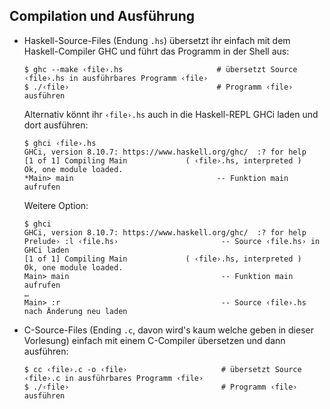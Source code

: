 ## Compilation und Ausführung

- Haskell-Source-Files (Endung `.hs`) übersetzt ihr einfach mit dem Haskell-Compiler GHC und führt das Programm in der Shell aus:

  ~~~
  $ ghc --make ‹file›.hs                     # übersetzt Source ‹file›.hs in ausführbares Programm ‹file›
  $ ./‹file›                                 # Programm ‹file› ausführen
  ~~~

  Alternativ könnt ihr `‹file›.hs` auch in die Haskell-REPL GHCi laden und dort ausführen:

  ~~~
  $ ghci ‹file›.hs
  GHCi, version 8.10.7: https://www.haskell.org/ghc/  :? for help
  [1 of 1] Compiling Main             ( ‹file›.hs, interpreted )
  Ok, one module loaded.  
  *Main> main                                -- Funktion main aufrufen
  ~~~

  Weitere Option:

  ~~~
  $ ghci
  GHCi, version 8.10.7: https://www.haskell.org/ghc/  :? for help
  Prelude› :l ‹file.hs›                       -- Source ‹file.hs› in GHCi laden
  [1 of 1] Compiling Main             ( ‹file›.hs, interpreted )
  Ok, one module loaded.
  Main> main                                  -- Funktion main aufrufen
  …
  Main> :r                                    -- Source ‹file›.hs nach Änderung neu laden
  ~~~

- C-Source-Files (Ending `.c`, davon wird's kaum welche geben in dieser Vorlesung) einfach mit einem C-Compiler übersetzen und dann ausführen:

  ~~~
  $ cc ‹file›.c -o ‹file›                     # übersetzt Source ‹file›.c in ausführbares Programm ‹file›
  $ ./‹file›                                  # Programm ‹file› ausführen
  ~~~
